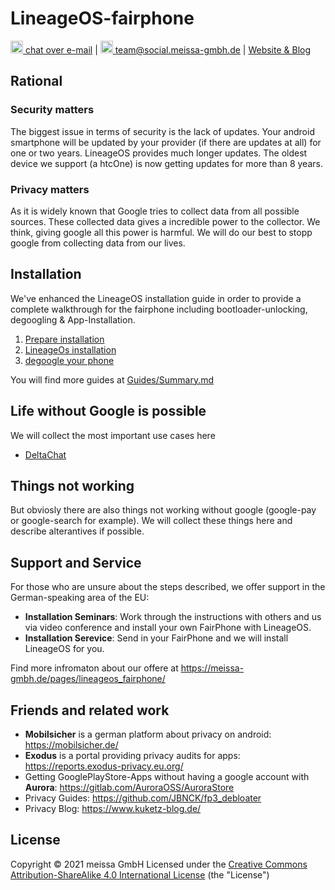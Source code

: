 # LineageOS-fairphone

[<img src="https://domaindrivenarchitecture.org/img/delta-chat.svg" width=20 alt="DeltaChat"> chat over e-mail](mailto:buero@meissa-gmbh.de?subject=community-chat) | [<img src="https://meissa-gmbh.de/img/community/Mastodon_Logotype.svg" width=20 alt="team@social.meissa-gmbh.de"> team@social.meissa-gmbh.de](https://social.meissa-gmbh.de/@team) | [Website & Blog](https://domaindrivenarchitecture.org)

## Rational
### Security matters

The biggest issue in terms of security is the lack of updates. Your android smartphone will be updated by your provider (if there are updates at all) for one or two years. LineageOS provides much longer updates. The oldest device we support (a htcOne) is now getting updates for more than 8 years.


### Privacy matters

As it is widely known that Google tries to collect data from all possible sources. These collected data gives a incredible power to the collector. We think, giving google all this power is harmful. We will do our best to stopp google from collecting data from our lives.


## Installation

We've enhanced the LineageOS installation guide in order to provide a complete walkthrough for the fairphone including bootloader-unlocking, degoogling & App-Installation.

1. [Prepare installation](Guides/PrepareInstallation.md)
2. [LineageOs installation](Guides/LineageOsInstallation.md)
3. [degoogle your phone](Guides/DegoogleLineageOs.md)

You will find more guides at [Guides/Summary.md](Guides/Summary.md)

## Life without Google is possible

We will collect the most important use cases here

* [DeltaChat](KnownToWork/DeltaChat.md)


## Things not working

But obviosly there are also things not working without google (google-pay  or google-search for example). We will collect these things here and describe alterantives if possible.


## Support and Service

For those who are unsure about the steps described, we offer support in the German-speaking area of the EU:
* **Installation Seminars**: Work through the instructions with others and us via video conference and install your own FairPhone with LineageOS.
* **Installation Serevice**: Send in your FairPhone and we will install LineageOS for you.

Find more infromaton about our offere at https://meissa-gmbh.de/pages/lineageos_fairphone/


## Friends and related work

* **Mobilsicher** is a german platform about privacy on android: https://mobilsicher.de/
* **Exodus** is a portal providing privacy audits for apps: https://reports.exodus-privacy.eu.org/
* Getting GooglePlayStore-Apps without having a google account with **Aurora**: https://gitlab.com/AuroraOSS/AuroraStore
* Privacy Guides: https://github.com/JBNCK/fp3_debloater
* Privacy Blog: https://www.kuketz-blog.de/

## License

Copyright © 2021 meissa GmbH
Licensed under the [Creative Commons Attribution-ShareAlike 4.0 International License](LICENSE) (the "License")
